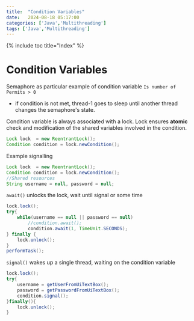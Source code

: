 ```yaml
---
title:  "Condition Variables"
date:   2024-08-18 05:17:00
categories: ['Java','Multithreading']
tags: ['Java','Multithreading']
---
```

{% include toc title="Index" %}

# Condition Variables
Semaphore as particular example of condition variable `Is number of Permits > 0`
- if condition is not met, thread-1 goes to sleep until another thread changes the semaphore's state.

Condition variable is always associated with a lock.
Lock ensures **atomic** check and modification of the shared variables involved in the condition.

```java
Lock lock  = new ReentrantLock();
Condition condition = lock.newCondition();
```

Example signalling
```java
Lock lock  = new ReentrantLock();
Condition condition = lock.newCondition();
//Shared resources
String username = null, password = null;
```

`await()` unlocks the lock, wait until signal or some time
```java
lock.lock();
try{
    while(username == null || password == null)
        //condition.await();
        condition.await(1, TimeUnit.SECONDS);
} finally {
    lock.unlock();
}
performTask();
```

`signal()` wakes up a single thread, waiting on the condition variable
```java
lock.lock();
try{
    username = getUserFromUiTextBox();
    password = getPasswordFromUiTextBox();
    condition.signal();
}finally(){
    lock.unlock();
}
```
